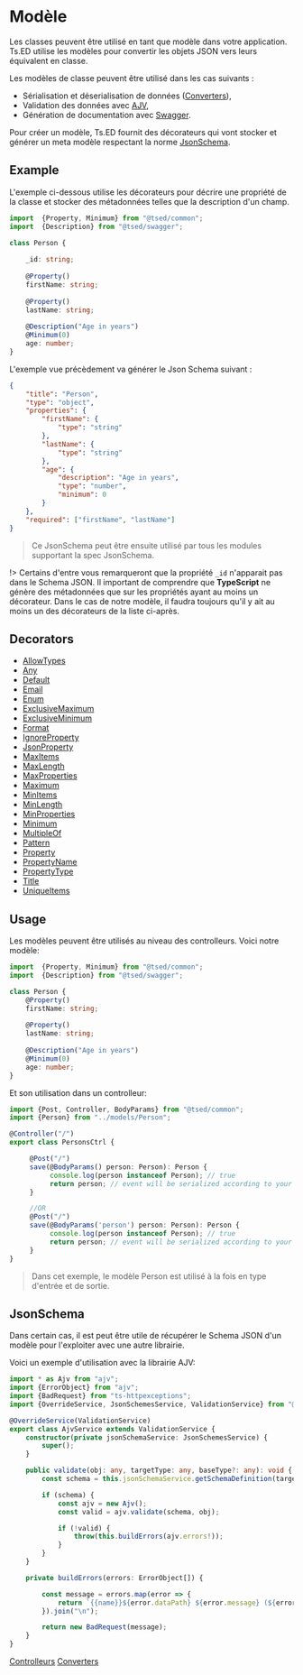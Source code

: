 # Modèle

Les classes peuvent être utilisé en tant que modèle dans votre application.
Ts.ED utilise les modèles pour convertir les objets JSON vers leurs équivalent en classe.

Les modèles de classe peuvent être utilisé dans les cas suivants :

- Sérialisation et déserialisation de données ([Converters](documents/converters.md)),
- Validation des données avec [AJV](tutorials/ajv.md),
- Génération de documentation avec [Swagger](tutorials/swagger.md).

Pour créer un modèle, Ts.ED fournit des décorateurs qui vont stocker et générer un meta modèle
respectant la norme [JsonSchema](http://json-schema.org/).

## Example

L'exemple ci-dessous utilise les décorateurs pour décrire une propriété de la classe
et stocker des métadonnées telles que la description d'un champ.

```typescript
import  {Property, Minimum} from "@tsed/common";
import  {Description} from "@tsed/swagger";

class Person {
    
    _id: string;
    
    @Property()
    firstName: string;
    
    @Property()
    lastName: string;
    
    @Description("Age in years")
    @Minimum(0)
    age: number;
}
```

L'exemple vue précèdement va générer le Json Schema suivant :

```json
{
    "title": "Person",
    "type": "object",
    "properties": {
        "firstName": {
            "type": "string"
        },
        "lastName": {
            "type": "string"
        },
        "age": {
            "description": "Age in years",
            "type": "number",
            "minimum": 0
        }
    },
    "required": ["firstName", "lastName"]
}
```
> Ce JsonSchema peut être ensuite utilisé par tous les modules supportant la spec JsonSchema.

!> Certains d'entre vous remarqueront que la propriété `_id` n'apparait pas dans le Schema JSON. 
Il important de comprendre que **TypeScript** ne génère des métadonnées que sur les propriétés ayant au moins un décorateur.
Dans le cas de notre modèle, il faudra toujours qu'il y ait au moins un des décorateurs de la liste ci-après.


## Decorators

<ul class="api-list"><li class="api-item" data-symbol="common/jsonschema;AllowTypes;decorator;@;false;false;false;false"><a href="#/api/common/jsonschema/allowtypes"class="symbol-container symbol-type-decorator symbol-name-commonjsonschema-AllowTypes"title="AllowTypes"><span class="symbol decorator"></span>AllowTypes</a></li><li class="api-item" data-symbol="common/jsonschema;Any;decorator;@;false;false;false;false"><a href="#/api/common/jsonschema/any"class="symbol-container symbol-type-decorator symbol-name-commonjsonschema-Any"title="Any"><span class="symbol decorator"></span>Any</a></li><li class="api-item" data-symbol="common/jsonschema;Default;decorator;@;false;false;false;false"><a href="#/api/common/jsonschema/default"class="symbol-container symbol-type-decorator symbol-name-commonjsonschema-Default"title="Default"><span class="symbol decorator"></span>Default</a></li><li class="api-item" data-symbol="common/jsonschema;Email;decorator;@;false;false;false;false"><a href="#/api/common/jsonschema/email"class="symbol-container symbol-type-decorator symbol-name-commonjsonschema-Email"title="Email"><span class="symbol decorator"></span>Email</a></li><li class="api-item" data-symbol="common/jsonschema;Enum;decorator;@;false;false;false;false"><a href="#/api/common/jsonschema/enum"class="symbol-container symbol-type-decorator symbol-name-commonjsonschema-Enum"title="Enum"><span class="symbol decorator"></span>Enum</a></li><li class="api-item" data-symbol="common/jsonschema;ExclusiveMaximum;decorator;@;false;false;false;false"><a href="#/api/common/jsonschema/exclusivemaximum"class="symbol-container symbol-type-decorator symbol-name-commonjsonschema-ExclusiveMaximum"title="ExclusiveMaximum"><span class="symbol decorator"></span>ExclusiveMaximum</a></li><li class="api-item" data-symbol="common/jsonschema;ExclusiveMinimum;decorator;@;false;false;false;false"><a href="#/api/common/jsonschema/exclusiveminimum"class="symbol-container symbol-type-decorator symbol-name-commonjsonschema-ExclusiveMinimum"title="ExclusiveMinimum"><span class="symbol decorator"></span>ExclusiveMinimum</a></li><li class="api-item" data-symbol="common/jsonschema;Format;decorator;@;false;false;false;false"><a href="#/api/common/jsonschema/format"class="symbol-container symbol-type-decorator symbol-name-commonjsonschema-Format"title="Format"><span class="symbol decorator"></span>Format</a></li><li class="api-item" data-symbol="common/jsonschema;IgnoreProperty;decorator;@;false;false;false;false"><a href="#/api/common/jsonschema/ignoreproperty"class="symbol-container symbol-type-decorator symbol-name-commonjsonschema-IgnoreProperty"title="IgnoreProperty"><span class="symbol decorator"></span>IgnoreProperty</a></li><li class="api-item" data-symbol="common/jsonschema;JsonProperty;decorator;@;false;false;false;false"><a href="#/api/common/jsonschema/jsonproperty"class="symbol-container symbol-type-decorator symbol-name-commonjsonschema-JsonProperty"title="JsonProperty"><span class="symbol decorator"></span>JsonProperty</a></li><li class="api-item" data-symbol="common/jsonschema;MaxItems;decorator;@;false;false;false;false"><a href="#/api/common/jsonschema/maxitems"class="symbol-container symbol-type-decorator symbol-name-commonjsonschema-MaxItems"title="MaxItems"><span class="symbol decorator"></span>MaxItems</a></li><li class="api-item" data-symbol="common/jsonschema;MaxLength;decorator;@;false;false;false;false"><a href="#/api/common/jsonschema/maxlength"class="symbol-container symbol-type-decorator symbol-name-commonjsonschema-MaxLength"title="MaxLength"><span class="symbol decorator"></span>MaxLength</a></li><li class="api-item" data-symbol="common/jsonschema;MaxProperties;decorator;@;false;false;false;false"><a href="#/api/common/jsonschema/maxproperties"class="symbol-container symbol-type-decorator symbol-name-commonjsonschema-MaxProperties"title="MaxProperties"><span class="symbol decorator"></span>MaxProperties</a></li><li class="api-item" data-symbol="common/jsonschema;Maximum;decorator;@;false;false;false;false"><a href="#/api/common/jsonschema/maximum"class="symbol-container symbol-type-decorator symbol-name-commonjsonschema-Maximum"title="Maximum"><span class="symbol decorator"></span>Maximum</a></li><li class="api-item" data-symbol="common/jsonschema;MinItems;decorator;@;false;false;false;false"><a href="#/api/common/jsonschema/minitems"class="symbol-container symbol-type-decorator symbol-name-commonjsonschema-MinItems"title="MinItems"><span class="symbol decorator"></span>MinItems</a></li><li class="api-item" data-symbol="common/jsonschema;MinLength;decorator;@;false;false;false;false"><a href="#/api/common/jsonschema/minlength"class="symbol-container symbol-type-decorator symbol-name-commonjsonschema-MinLength"title="MinLength"><span class="symbol decorator"></span>MinLength</a></li><li class="api-item" data-symbol="common/jsonschema;MinProperties;decorator;@;false;false;false;false"><a href="#/api/common/jsonschema/minproperties"class="symbol-container symbol-type-decorator symbol-name-commonjsonschema-MinProperties"title="MinProperties"><span class="symbol decorator"></span>MinProperties</a></li><li class="api-item" data-symbol="common/jsonschema;Minimum;decorator;@;false;false;false;false"><a href="#/api/common/jsonschema/minimum"class="symbol-container symbol-type-decorator symbol-name-commonjsonschema-Minimum"title="Minimum"><span class="symbol decorator"></span>Minimum</a></li><li class="api-item" data-symbol="common/jsonschema;MultipleOf;decorator;@;false;false;false;false"><a href="#/api/common/jsonschema/multipleof"class="symbol-container symbol-type-decorator symbol-name-commonjsonschema-MultipleOf"title="MultipleOf"><span class="symbol decorator"></span>MultipleOf</a></li><li class="api-item" data-symbol="common/jsonschema;Pattern;decorator;@;false;false;false;false"><a href="#/api/common/jsonschema/pattern"class="symbol-container symbol-type-decorator symbol-name-commonjsonschema-Pattern"title="Pattern"><span class="symbol decorator"></span>Pattern</a></li><li class="api-item" data-symbol="common/jsonschema;Property;decorator;@;false;false;false;false"><a href="#/api/common/jsonschema/property"class="symbol-container symbol-type-decorator symbol-name-commonjsonschema-Property"title="Property"><span class="symbol decorator"></span>Property</a></li><li class="api-item" data-symbol="common/jsonschema;PropertyName;decorator;@;false;false;false;false"><a href="#/api/common/jsonschema/propertyname"class="symbol-container symbol-type-decorator symbol-name-commonjsonschema-PropertyName"title="PropertyName"><span class="symbol decorator"></span>PropertyName</a></li><li class="api-item" data-symbol="common/jsonschema;PropertyType;decorator;@;false;false;false;false"><a href="#/api/common/jsonschema/propertytype"class="symbol-container symbol-type-decorator symbol-name-commonjsonschema-PropertyType"title="PropertyType"><span class="symbol decorator"></span>PropertyType</a></li><li class="api-item" data-symbol="common/jsonschema;Title;decorator;@;false;false;false;false"><a href="#/api/common/jsonschema/title"class="symbol-container symbol-type-decorator symbol-name-commonjsonschema-Title"title="Title"><span class="symbol decorator"></span>Title</a></li><li class="api-item" data-symbol="common/jsonschema;UniqueItems;decorator;@;false;false;false;false"><a href="#/api/common/jsonschema/uniqueitems"class="symbol-container symbol-type-decorator symbol-name-commonjsonschema-UniqueItems"title="UniqueItems"><span class="symbol decorator"></span>UniqueItems</a></li></ul>

## Usage

Les modèles peuvent être utilisés au niveau des controlleurs. 
Voici notre modèle:

```typescript
import  {Property, Minimum} from "@tsed/common";
import  {Description} from "@tsed/swagger";

class Person {
    @Property()
    firstName: string;
    
    @Property()
    lastName: string;
    
    @Description("Age in years")
    @Minimum(0)
    age: number;
}
```

Et son utilisation dans un controlleur:
```typescript
import {Post, Controller, BodyParams} from "@tsed/common";
import {Person} from "../models/Person";

@Controller("/")
export class PersonsCtrl {

     @Post("/")
     save(@BodyParams() person: Person): Person {
          console.log(person instanceof Person); // true
          return person; // event will be serialized according to your annotation on Person class.
     } 

     //OR
     @Post("/")
     save(@BodyParams('person') person: Person): Person {
          console.log(person instanceof Person); // true
          return person; // event will be serialized according to your annotation on Person class.
     }
}
```
> Dans cet exemple, le modèle Person est utilisé à la fois en type d'entrée et de sortie.

## JsonSchema

Dans certain cas, il est peut être utile de récupérer le Schema JSON d'un modèle pour l'exploiter avec une autre librairie.

Voici un exemple d'utilisation avec la librairie AJV:
```typescript
import * as Ajv from "ajv";
import {ErrorObject} from "ajv";
import {BadRequest} from "ts-httpexceptions";
import {OverrideService, JsonSchemesService, ValidationService} from "@tsed/common";

@OverrideService(ValidationService)
export class AjvService extends ValidationService {
    constructor(private jsonSchemaService: JsonSchemesService) {
        super();
    }

    public validate(obj: any, targetType: any, baseType?: any): void {
        const schema = this.jsonSchemaService.getSchemaDefinition(targetType);

        if (schema) {
            const ajv = new Ajv();
            const valid = ajv.validate(schema, obj);

            if (!valid) {
                throw(this.buildErrors(ajv.errors!));
            }
        }
    }

    private buildErrors(errors: ErrorObject[]) {

        const message = errors.map(error => {
            return `{{name}}${error.dataPath} ${error.message} (${error.keyword})`;
        }).join("\n");

        return new BadRequest(message);
    }
}
```


<div class="guide-links">
<a href="#/docs/services/overview">Controlleurs</a>
<a href="#/docs/converters">Converters</a>
</div>